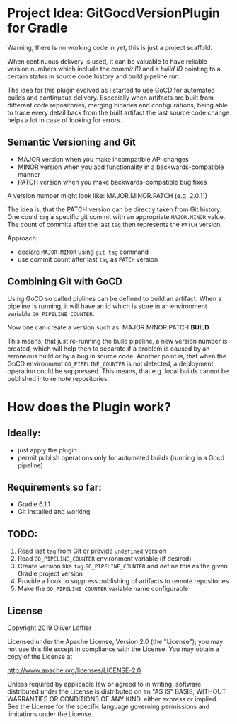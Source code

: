 # Project Idea: GitGocdVersionPlugin for Gradle

Warning, there is no working code in yet, this is just a project scaffold.

When continuous delivery is used, it can be valuable to have reliable version numbers which include the _commit ID_ and a _build ID_ pointing to a certain status in source code history and build pipeline run.

The idea for this plugin evolved as I started to use GoCD for automated builds and continuous delivery.
Especially when artifacts are built from different code repositories, merging binaries and configurations, being able to trace every detail back from the built artifact the last source code change helps a lot in case of looking for errors.

## Semantic Versioning and Git

* MAJOR version when you make incompatible API changes
* MINOR version when you add functionality in a backwards-compatible manner
* PATCH version when you make backwards-compatible bug fixes

A version number might look like: MAJOR.MINOR.PATCH (e.g. 2.0.11)

The idea is, that the PATCH version can be directly taken from Git history.
One could `tag` a specific git commit with an appropriate `MAJOR.MINOR` value.
The count of commits after the last `tag` then represents the `PATCH` version.

Approach:
* declare `MAJOR.MINOR` using `git tag` command
* use commit count after last `tag` as `PATCH` version

## Combining Git with GoCD

Using GoCD so called piplines can be defined to build an artifact.
When a pipeline is running, it will have an id which is store in an environment variable `GO_PIPELINE_COUNTER`.

Now one can create a version such as: MAJOR.MINOR.PATCH.__BUILD__

This means, that just re-running the build pipeline, a new version number is created, which will help then to separate if a problem is caused by an erroneous build or by a bug in source code.
Another point is, that when the GoCD environment `GO_PIPELINE_COUNTER` is not detected, a deployment operation could be suppressed. This means, that e.g. local builds cannot be published into remote repositories.

# How does the Plugin work?

## Ideally:
* just apply the plugin
* permit publish operations only for automated builds (running in a Gocd pipeline) 

## Requirements so far:
* Gradle 6.1.1
* Git installed and working
    
## TODO:

1. Read last `tag` from Git or provide `undefined` version
2. Read `GO_PIPELINE_COUNTER` environment variable (if desired)
3. Create version like `tag`.`GO_PIPELINE_COUNTER` and define this as the given Gradle project version
4. Provide a hook to suppress publishing of artifacts to remote repositories
5. Make the `GO_PIPELINE_COUNTER` variable name configurable


## License

Copyright 2019 Oliver Löffler

Licensed under the Apache License, Version 2.0 (the "License");
you may not use this file except in compliance with the License.
You may obtain a copy of the License at

   http://www.apache.org/licenses/LICENSE-2.0

Unless required by applicable law or agreed to in writing, software
distributed under the License is distributed on an "AS IS" BASIS,
WITHOUT WARRANTIES OR CONDITIONS OF ANY KIND, either express or implied.
See the License for the specific language governing permissions and
limitations under the License.
